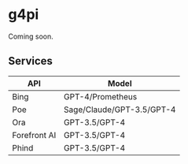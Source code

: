 # g4pi

Coming soon.

## Services

| API | Model |
| --- | --- |
| Bing | GPT-4/Prometheus |
| Poe | Sage/Claude/GPT-3.5/GPT-4 |
| Ora | GPT-3.5/GPT-4 |
| Forefront AI | GPT-3.5/GPT-4 |
| Phind | GPT-3.5/GPT-4 |
